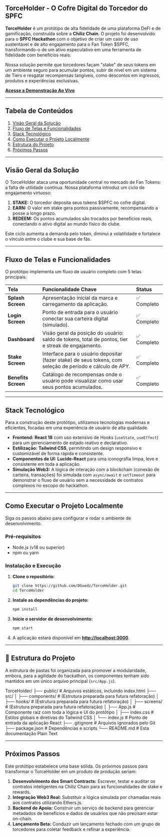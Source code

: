 ## TorceHolder - O Cofre Digital do Torcedor do SPFC

**TorceHolder** é um protótipo de alta fidelidade de uma plataforma DeFi e de gamificação, construída sobre a **Chiliz Chain**. O projeto foi desenvolvido para o **SPFC Hackathon** com o objetivo de criar um caso de uso sustentável e de alto engajamento para o Fan Token $SPFC, transformando-o de um ativo especulativo em uma ferramenta de fidelidade com benefícios reais.

Nossa solução permite que torcedores façam "stake" de seus tokens em um ambiente seguro para acumular pontos, subir de nível em um sistema de Tiers e resgatar recompensas tangíveis, como descontos em ingressos, produtos e experiências exclusivas.

**[Acesse a Demonstração Ao Vivo](https://torceholder.vercel.app )**

---

## Tabela de Conteúdos

1.  [Visão Geral da Solução](#-visão-geral-da-solução)
2.  [Fluxo de Telas e Funcionalidades](#-fluxo-de-telas-e-funcionalidades)
3.  [Stack Tecnológico](#-stack-tecnológico)
4.  [Como Executar o Projeto Localmente](#-como-executar-o-projeto-localmente)
5.  [Estrutura do Projeto](#-estrutura-do-projeto)
6.  [Próximos Passos](#-próximos-passos)

---

## Visão Geral da Solução

O TorceHolder ataca uma oportunidade central no mercado de Fan Tokens: a falta de utilidade contínua. Nossa plataforma introduz um ciclo de engajamento virtuoso:

1.  **STAKE:** O torcedor deposita seus tokens $SPFC no cofre digital.
2.  **EARN:** O valor em stake gera pontos passivamente, recompensando a posse a longo prazo.
3.  **REDEEM:** Os pontos acumulados são trocados por benefícios reais, conectando o ativo digital ao mundo físico do clube.

Este ciclo aumenta a demanda pelo token, diminui a volatilidade e fortalece o vínculo entre o clube e sua base de fãs.

---

## Fluxo de Telas e Funcionalidades

O protótipo implementa um fluxo de usuário completo com 5 telas principais:

| Tela | Funcionalidade Chave | Status |
| :--- | :--- | :--- |
| **Splash Screen** | Apresentação inicial da marca e carregamento da aplicação. | ✅ Completo |
| **Login Screen** | Ponto de entrada para o usuário conectar sua carteira digital (simulado). | ✅ Completo |
| **Dashboard** | Visão geral da posição do usuário: saldo de tokens, total de pontos, tier e streak de engajamento. | ✅ Completo |
| **Stake Screen** | Interface para o usuário depositar (fazer stake) de seus tokens, com seleção de período e cálculo de APY. | ✅ Completo |
| **Benefits Screen** | Catálogo de recompensas onde o usuário pode visualizar como usar seus pontos acumulados. | ✅ Completo |

---

## Stack Tecnológico

Para a construção deste protótipo, utilizamos tecnologias modernas e eficientes, focadas em uma experiência de usuário de alta qualidade.

-   **Frontend:** **React 18** com uso extensivo de Hooks (`useState`, `useEffect`) para um gerenciamento de estado reativo e declarativo.
-   **Estilização:** **Tailwind CSS**, permitindo um design responsivo e customizável de forma rápida e consistente.
-   **Componentes de UI:** **Lucide-React** para uma iconografia limpa, leve e consistente em toda a aplicação.
-   **Simulação Web3:** A lógica de interação com a blockchain (conexão de carteira, transações) foi simulada com `async/await` e `setTimeout` para demonstrar o fluxo de usuário sem a necessidade de contratos complexos no escopo do hackathon.

---

## Como Executar o Projeto Localmente

Siga os passos abaixo para configurar e rodar o ambiente de desenvolvimento.

### **Pré-requisitos**

-   Node.js (v18 ou superior)
-   npm ou yarn

### **Instalação e Execução**

1.  **Clone o repositório:**
    ```bash
    git clone https://github.com/DGuedz/TorceHolder.git
    cd TorceHolder
    ```

2.  **Instale as dependências do projeto:**
    ```bash
    npm install
    ```

3.  **Inicie o servidor de desenvolvimento:**
    ```bash
    npm start
    ```

4.  A aplicação estará disponível em **[http://localhost:3000](http://localhost:3000 )**.

---

## 📂 Estrutura do Projeto

A estrutura de pastas foi organizada para promover a modularidade, embora, para a agilidade do hackathon, os componentes tenham sido mantidos em um único arquivo principal (`src/App.js`).

TorceHolder/
├── public/               # Arquivos estáticos, incluindo index.html
├── src/
│   ├── components/       # (Estrutura preparada para futura refatoração)
│   ├── hooks/            # (Estrutura preparada para futura refatoração)
│   ├── screens/          # (Estrutura preparada para futura refatoração)
│   ├── App.js            # Componente raiz com toda a lógica e UI do protótipo
│   ├── index.css         # Estilos globais e diretivas do Tailwind CSS
│   └── index.js          # Ponto de entrada da aplicação React
├── .gitignore            # Arquivos ignorados pelo Git
├── package.json          # Dependências e scripts
└── README.md             # Esta documentação
Plain Text

---

## Próximos Passos

Este protótipo estabelece uma base sólida. Os próximos passos para transformar o TorceHolder em um produto de produção seriam:

1.  **Desenvolvimento dos Smart Contracts:** Escrever, testar e auditar os contratos inteligentes na Chiliz Chain para as funcionalidades de stake e rewards.
2.  **Integração Web3 Real:** Substituir a lógica simulada por chamadas reais aos contratos utilizando Ethers.js.
3.  **Backend de Apoio:** Construir um serviço de backend para gerenciar metadados de benefícios e dados de usuários que não precisam estar on-chain.
4.  **Lançamento Beta:** Conduzir um lançamento fechado com um grupo de torcedores para coletar feedback e refinar a experiência.
